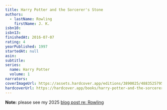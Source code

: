 ```yaml
---
title: Harry Potter and the Sorcerer's Stone
authors:
  - lastName: Rowling
    firstName: J. K.
isbn10:
isbn13:
finishedAt: 2016-07-07
rating: 4
yearPublished: 1997
startedAt: null
asin:
subtitle:
series:
  name: Harry Potter
  volume: 1
narrators:
coverImageUrl: https://assets.hardcover.app/editions/3890025/4883525795702759-58613380.jpg
hardcoverUrl: https://hardcover.app/books/harry-potter-and-the-sorcerers-stone/editions/17239087
---
```


**Note:** please see my 2025 [blog post re: Rowling](/blog/2025/04/jk-rowling)

